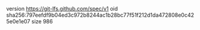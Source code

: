 version https://git-lfs.github.com/spec/v1
oid sha256:797eefdf9b04ed3c972b8244ac1b28bc77f51f212d1da472808e0c425e0e1e07
size 986
